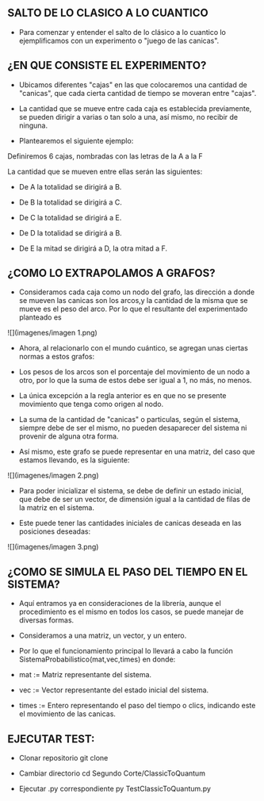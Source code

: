 ## SALTO DE LO CLASICO A LO CUANTICO 

* Para comenzar y entender el salto de lo clásico a lo cuantico lo ejemplificamos con un experimento o "juego de las canicas".

## ¿EN QUE CONSISTE EL EXPERIMENTO?

* Ubicamos diferentes "cajas" en las que colocaremos una cantidad de "canicas", que cada cierta cantidad de tiempo se moveran entre "cajas".

* La cantidad que se mueve entre cada caja es establecida previamente, se pueden dirigir a varias o tan solo a una, así mismo, no recibir de ninguna.

* Plantearemos el siguiente ejemplo:

Definiremos 6 cajas, nombradas con las letras de la A a la F

La cantidad que se mueven entre ellas serán las siguientes:

* De A la totalidad se dirigirá a B.

* De B la totalidad se dirigirá a C.

* De C la totalidad se dirigirá a E.

* De D la totalidad se dirigirá a B.

* De E la mitad se dirigirá a D, la otra mitad a F.


## ¿COMO LO EXTRAPOLAMOS A GRAFOS?

* Consideramos cada caja como un nodo del grafo, las dirección a donde se mueven las canicas son los arcos,y
la cantidad de la misma que se mueve es el peso del arco. Por lo que el resultante del experimentado planteado es


![](imagenes/imagen 1.png)



* Ahora, al relacionarlo con el mundo cuántico, se agregan unas ciertas normas a estos grafos:

* Los pesos de los arcos son el porcentaje del movimiento de un nodo a otro, por lo que la suma de estos debe ser igual a 1, no más, no menos.

* La única excepción a la regla anterior es en que no se presente movimiento que tenga como origen al nodo.

* La suma de la cantidad de "canicas" o particulas, según el sistema, siempre debe de ser el mismo, no pueden desaparecer del sistema ni provenir de alguna otra forma.



* Así mismo, este grafo se puede representar en una matriz, del caso que estamos llevando, es la siguiente:

![](imagenes/imagen 2.png)





* Para poder inicializar el sistema, se debe de definir un estado inicial, que debe de ser un vector, 
de dimensión igual a la cantidad de filas de la matriz en el sistema.

* Este puede tener las cantidades iniciales de canicas deseada en las posiciones deseadas:


![](imagenes/imagen 3.png)



## ¿COMO SE SIMULA EL PASO DEL TIEMPO EN EL SISTEMA?
* Aquí entramos ya en consideraciones de la librería, aunque el procedimiento es el mismo en todos los casos, 
 se puede manejar de diversas formas.

* Consideramos a una matriz, un vector, y un entero.

* Por lo que el funcionamiento principal lo llevará a cabo la función SistemaProbabilistico(mat,vec,times) en donde:

* mat := Matriz representante del sistema.

* vec := Vector representante del estado inicial del sistema.

* times := Entero representando el paso del tiempo o clics, indicando este el movimiento de las canicas.


## EJECUTAR TEST:

* Clonar repositorio git clone

* Cambiar directorio cd Segundo Corte/ClassicToQuantum

* Ejecutar .py correspondiente py TestClassicToQuantum.py














